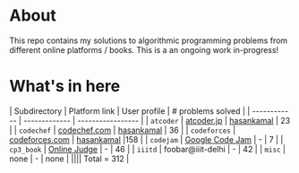 # About

This repo contains my solutions to algorithmic programming problems from different online platforms / books. This is a an ongoing work in-progress!

# What's in here

| Subdirectory | Platform link | User profile | # problems solved |
| ------------ | ------------- | ----------------- |
| `atcoder`    | [atcoder.jp](https://atcoder.jp/) | [hasankamal](https://atcoder.jp/users/hasankamal) | 23 |
| `codechef`   | [codechef.com](https://www.codechef.com/) | [hasankamal](https://www.codechef.com/users/hasankamal) | 36 |
| `codeforces` | [codeforces.com](https://codeforces.com/) | [hasankamal](https://codeforces.com/profile/hasankamal) |158 |
| `codejam`    | [Google Code Jam](https://codingcompetitions.withgoogle.com/codejam) | - | 7 |
| `cp3_book`    | [Online Judge](https://onlinejudge.org/) | - | 46 |
| `iiitd`      | foobar@iiit-delhi | - | 42 |
| `misc`       | none | - | none |
|||| Total = 312 |
